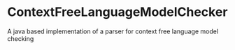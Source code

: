 # ContextFreeLanguageModelChecker
A java based implementation of a parser for context free language model checking 
